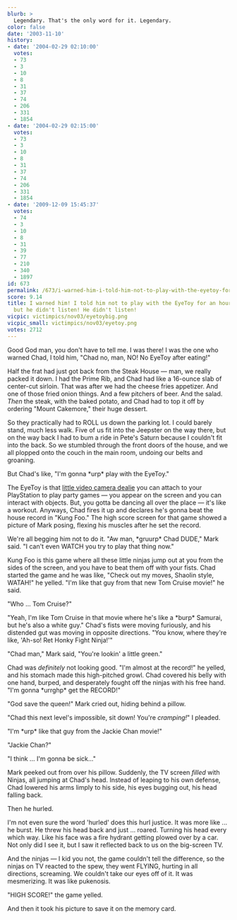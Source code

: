 ```yaml
---
blurb: >
  Legendary. That's the only word for it. Legendary.
color: false
date: '2003-11-10'
history:
- date: '2004-02-29 02:10:00'
  votes:
  - 73
  - 3
  - 10
  - 8
  - 31
  - 37
  - 74
  - 206
  - 331
  - 1854
- date: '2004-02-29 02:15:00'
  votes:
  - 73
  - 3
  - 10
  - 8
  - 31
  - 37
  - 74
  - 206
  - 331
  - 1854
- date: '2009-12-09 15:45:37'
  votes:
  - 74
  - 3
  - 10
  - 8
  - 31
  - 39
  - 77
  - 210
  - 340
  - 1897
id: 673
permalink: /673/i-warned-him-i-told-him-not-to-play-with-the-eyetoy-for-an-hour-after-eating-but-he-didnt-listen-he-didnt-listen/
score: 9.14
title: I warned him! I told him not to play with the EyeToy for an hour after eating,
  but he didn't listen! He didn't listen!
vicpic: victimpics/nov03/eyetoybig.png
vicpic_small: victimpics/nov03/eyetoy.png
votes: 2712
---
```


Good God man, you don't have to tell me. I was there! I was the one who
warned Chad, I told him, "Chad no, man, NO! No EyeToy after eating!"

Half the frat had just got back from the Steak House — man, we really
packed it down. I had the Prime Rib, and Chad had like a 16-ounce slab
of center-cut sirloin. That was after we had the cheese fries appetizer.
And one of those fried onion things. And a few pitchers of beer. And the
salad. *Then* the steak, with the baked potato, and Chad had to top it
off by ordering "Mount Cakemore," their huge dessert.

So they practically had to ROLL us down the parking lot. I could barely
stand, much less walk. Five of us fit into the Jeepster on the way
there, but on the way back I had to bum a ride in Pete's Saturn because
I couldn't fit into the back. So we stumbled through the front doors of
the house, and we all plopped onto the couch in the main room, undoing
our belts and groaning.

But Chad's like, "I'm gonna \*urp\* play with the EyeToy."

The EyeToy is that [little video camera
dealie](https://web.archive.org/web/20031110000000/http://www.gamespy.com/hardware/august03/eyetoyps2/)
you can attach to your PlayStation to play party games — you appear on
the screen and you can interact with objects. But, you gotta be dancing
all over the place — it's like a workout. Anyways, Chad fires it up and
declares he's gonna beat the house record in "Kung Foo." The high score
screen for that game showed a picture of Mark posing, flexing his
muscles after he set the record.

We're all begging him not to do it. "Aw man, \*gruurp\* Chad DUDE," Mark
said. "I can't even WATCH you try to play that thing now."

Kung Foo is this game where all these little ninjas jump out at you from
the sides of the screen, and you have to beat them off with your fists.
Chad started the game and he was like, "Check out my moves, Shaolin
style, WATAH!" he yelled. "I'm like that guy from that new Tom Cruise
movie!" he said.

"Who ... Tom Cruise?"

"Yeah, I'm like Tom Cruise in that movie where he's like a \*burp\*
Samurai, but he's also a white guy." Chad's fists were moving furiously,
and his distended gut was moving in opposite directions. "You know,
where they're like, 'Ah-so! Ret Honky Fight Ninja!'"

"Chad man," Mark said, "You're lookin' a little green."

Chad was *definitely* not looking good. "I'm almost at the record!" he
yelled, and his stomach made this high-pitched growl. Chad covered his
belly with one hand, burped, and desperately fought off the ninjas with
his free hand. "I'm gonna \*urrghp\* get the RECORD!"

"God save the queen!" Mark cried out, hiding behind a pillow.

"Chad this next level's impossible, sit down! You're *cramping!*" I
pleaded.

"I'm \*urp\* like that guy from the Jackie Chan movie!"

"Jackie Chan?"

"I think ... I'm gonna be sick..."

Mark peeked out from over his pillow. Suddenly, the TV screen *filled*
with Ninjas, all jumping at Chad's head. Instead of leaping to his own
defense, Chad lowered his arms limply to his side, his eyes bugging out,
his head falling back.

Then he hurled.

I'm not even sure the word 'hurled' does this hurl justice. It was more
like ... he burst. He threw his head back and just ... roared. Turning
his head every which way. Like his face was a fire hydrant getting
plowed over by a car. Not only did I see it, but I saw it reflected back
to us on the big-screen TV.

And the ninjas — I kid you not, the game couldn't tell the difference,
so the ninjas on TV reacted to the spew, they went FLYING, hurting in
all directions, screaming. We couldn't take our eyes off of it. It was
mesmerizing. It was like pukenosis.

"HIGH SCORE!" the game yelled.

And then it took his picture to save it on the memory card.
